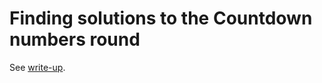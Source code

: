 # Finding solutions to the Countdown numbers round

See [write-up](https://bennorth.github.io/countdown-numbers-solver/).
